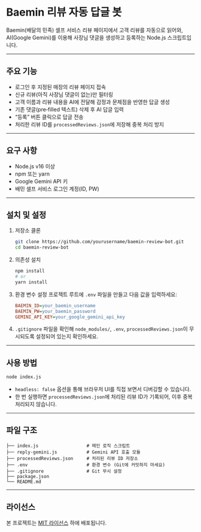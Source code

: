 # Baemin 리뷰 자동 답글 봇

Baemin(배달의 민족) 셀프 서비스 리뷰 페이지에서 고객 리뷰를 자동으로 읽어와, AI(Google Gemini)를 이용해 사장님 댓글을 생성하고 등록하는 Node.js 스크립트입니다.

---

## 주요 기능

* 로그인 후 지정된 매장의 리뷰 페이지 접속
* 신규 리뷰(아직 사장님 댓글이 없는)만 필터링
* 고객 이름과 리뷰 내용을 AI에 전달해 감정과 문제점을 반영한 답글 생성
* 기존 댓글(pre‑filled 텍스트) 삭제 후 AI 답글 입력
* “등록” 버튼 클릭으로 답글 전송
* 처리한 리뷰 ID를 `processedReviews.json`에 저장해 중복 처리 방지

---

## 요구 사항

* Node.js v16 이상
* npm 또는 yarn
* Google Gemini API 키
* 배민 셀프 서비스 로그인 계정(ID, PW)

---

## 설치 및 설정

1. 저장소 클론

   ```bash
   git clone https://github.com/yourusername/baemin-review-bot.git
   cd baemin-review-bot
   ```

2. 의존성 설치

   ```bash
   npm install
   # or
   yarn install
   ```

3. 환경 변수 설정
   프로젝트 루트에 `.env` 파일을 만들고 다음 값을 입력하세요:

   ```ini
   BAEMIN_ID=your_baemin_username
   BAEMIN_PW=your_baemin_password
   GEMINI_API_KEY=your_google_gemini_api_key
   ```

4. `.gitignore` 파일을 확인해 `node_modules/`, `.env`, `processedReviews.json`이 무시되도록 설정되어 있는지 확인하세요.

---

## 사용 방법

```bash
node index.js
```

* `headless: false` 옵션을 통해 브라우저 UI를 직접 보면서 디버깅할 수 있습니다.
* 한 번 실행하면 `processedReviews.json`에 처리된 리뷰 ID가 기록되어, 이후 중복 처리되지 않습니다.

---

## 파일 구조

```
├── index.js                  # 메인 로직 스크립트
├── reply-gemini.js           # Gemini API 호출 모듈
├── processedReviews.json     # 처리된 리뷰 ID 저장소
├── .env                      # 환경 변수 (Git에 커밋하지 마세요)
├── .gitignore                # Git 무시 설정
├── package.json
└── README.md
```

---

## 라이선스

본 프로젝트는 [MIT 라이선스](LICENSE) 하에 배포됩니다.
